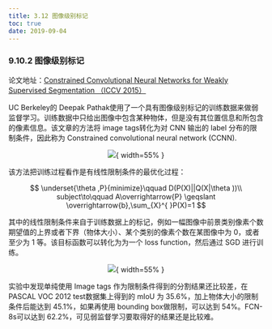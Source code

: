 ```yaml
---
title: 3.12 图像级别标记
toc: true
date: 2019-09-04
---
```


### 9.10.2 图像级别标记


论文地址：[Constrained Convolutional Neural Networks for Weakly Supervised Segmentation （ICCV 2015）](https://www.cv-foundation.org/openaccess/content_iccv_2015/papers/Pathak_Constrained_Convolutional_Neural_ICCV_2015_paper.pdf)

UC Berkeley的 Deepak Pathak使用了一个具有图像级别标记的训练数据来做弱监督学习。训练数据中只给出图像中包含某种物体，但是没有其位置信息和所包含的像素信息。该文章的方法将 image tags转化为对 CNN 输出的 label 分布的限制条件，因此称为 Constrained convolutional neural network (CCNN).

<center>

![](http://images.iterate.site/blog/image/20190722/JtkbrkVP9SH3.png?imageslim){ width=55% }

</center>



该方法把训练过程看作是有线性限制条件的最优化过程：

$$
\underset{\theta ,P}{minimize}\qquad D(P(X)||Q(X|\theta ))\\
subject\to\qquad A\overrightarrow{P} \geqslant \overrightarrow{b},\sum_{X}^{ }P(X)=1
$$


其中的线性限制条件来自于训练数据上的标记，例如一幅图像中前景类别像素个数期望值的上界或者下界（物体大小）、某个类别的像素个数在某图像中为 0，或者至少为 1 等。该目标函数可以转化为为一个 loss function，然后通过 SGD 进行训练。

<center>

![](http://images.iterate.site/blog/image/20190722/WuPIWS0t3RPj.png?imageslim){ width=55% }

</center>


实验中发现单纯使用 Image tags 作为限制条件得到的分割结果还比较差，在 PASCAL VOC 2012 test数据集上得到的 mIoU 为 35.6%，加上物体大小的限制条件后能达到 45.1%，如果再使用 bounding box做限制，可以达到 54%。FCN-8s可以达到 62.2%，可见弱监督学习要取得好的结果还是比较难。
